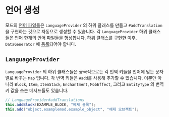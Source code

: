 언어 생성
===================

모드의 [언어 파일들][lang]은 `LanguageProvider` 의 하위 클래스를 만들고 `#addTranslation`을 구현하는 것으로 자동으로 생성할 수 있습니다. 각 `LanguageProvider` 하위 클래스들은 언어 한개의 언어 파일들을 형성합니다. 하위 클래스를 구현한 이후, `DataGenerator` 에 [등록][datagen]되어야 합니다.

`LanguageProvider`
------------------

`LanguageProvider` 의 하위 클래스들은 궁극적으로는 각 번역 키들을 언어에 맞는 문자열로 바꾸는 `Map` 입니다. 각 번역 키들은 `#add`를 사용해 추가할 수 있습니다. 이뿐만 아니라 `Block`, `Item`, `ItemStack`, `Enchantment`, `MobEffect`, 그리고 `EntityType` 의 번역 키 값을 쓰는 메서드들도 있습니다.

```java
// LanguageProvider#addTranslations
this.addBlock(EXAMPLE_BLOCK, "예제 블록");
this.add("object.examplemod.example_object", "예제 오브젝트");
```

[lang]: ../../concepts/internationalization.md
[locale]: https://minecraft.fandom.com/wiki/Language#Languages
[datagen]: ../index.md#데이터-생성하기
